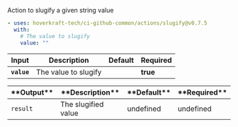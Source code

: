 <!-- start branding -->
<!-- end branding -->
<!-- start title -->
<!-- end title -->
<!-- start badges -->
<!-- end badges -->
<!-- start description -->

Action to slugify a given string value

<!-- end description -->
<!-- start contents -->
<!-- end contents -->
<!-- start usage -->

```yaml
- uses: hoverkraft-tech/ci-github-common/actions/slugify@v0.7.5
  with:
    # The value to slugify
    value: ""
```

<!-- end usage -->
<!-- start inputs -->

| **Input**              | **Description**      | **Default** | **Required** |
| ---------------------- | -------------------- | ----------- | ------------ |
| **<code>value</code>** | The value to slugify |             | **true**     |

<!-- end inputs -->
<!-- start outputs -->

| \***\*Output\*\***  | \***\*Description\*\*** | \***\*Default\*\*** | \***\*Required\*\*** |
| ------------------- | ----------------------- | ------------------- | -------------------- |
| <code>result</code> | The slugified value     | undefined           | undefined            |

<!-- end outputs -->
<!-- start [.github/ghadocs/examples/] -->
<!-- end [.github/ghadocs/examples/] -->
